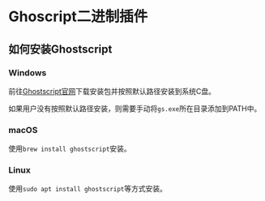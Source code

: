 # Ghoscript二进制插件
## 如何安装Ghostscript
### Windows
前往[Ghostscript官网](https://www.ghostscript.com)下载安装包并按照默认路径安装到系统C盘。

如果用户没有按照默认路径安装，则需要手动将`gs.exe`所在目录添加到PATH中。

### macOS
使用`brew install ghostscript`安装。

### Linux
使用`sudo apt install ghostscript`等方式安装。

